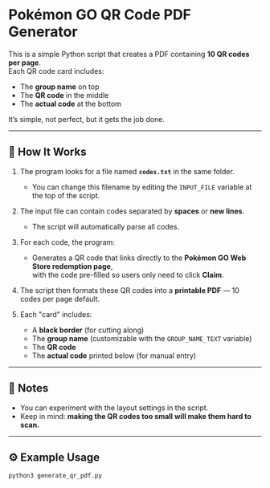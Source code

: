 # Pokémon GO QR Code PDF Generator

This is a simple Python script that creates a PDF containing **10 QR codes per page**.  
Each QR code card includes:
- The **group name** on top  
- The **QR code** in the middle  
- The **actual code** at the bottom  

It’s simple, not perfect, but it gets the job done.

---

## 🧩 How It Works

1. The program looks for a file named **`codes.txt`** in the same folder.  
   - You can change this filename by editing the `INPUT_FILE` variable at the top of the script.

2. The input file can contain codes separated by **spaces** or **new lines**.  
   - The script will automatically parse all codes.

3. For each code, the program:
   - Generates a QR code that links directly to the **Pokémon GO Web Store redemption page**,  
     with the code pre-filled so users only need to click **Claim**.

4. The script then formats these QR codes into a **printable PDF** — 10 codes per page default.

5. Each "card" includes:
   - A **black border** (for cutting along)
   - The **group name** (customizable with the `GROUP_NAME_TEXT` variable)
   - The **QR code**
   - The **actual code** printed below (for manual entry)

---

## 📝 Notes

- You can experiment with the layout settings in the script.  
- Keep in mind: **making the QR codes too small will make them hard to scan.**

---

## ⚙️ Example Usage

```bash
python3 generate_qr_pdf.py
